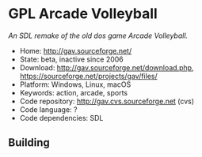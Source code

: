 # GPL Arcade Volleyball

_An SDL remake of the old dos game Arcade Volleyball._

- Home: http://gav.sourceforge.net/
- State: beta, inactive since 2006 
- Download: http://gav.sourceforge.net/download.php, https://sourceforge.net/projects/gav/files/
- Platform: Windows, Linux, macOS
- Keywords: action, arcade, sports
- Code repository: http://gav.cvs.sourceforge.net (cvs)
- Code language: ?
- Code dependencies: SDL

## Building

